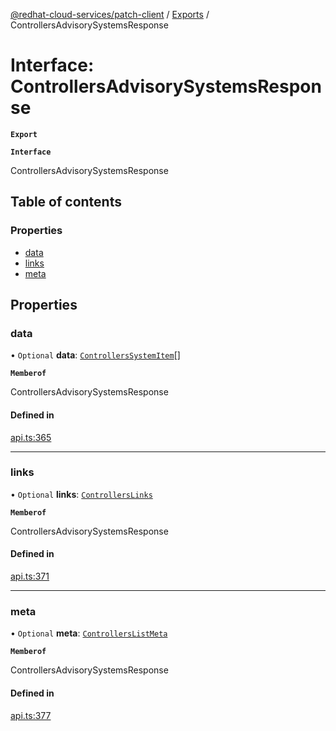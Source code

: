 [@redhat-cloud-services/patch-client](../README.md) / [Exports](../modules.md) / ControllersAdvisorySystemsResponse

# Interface: ControllersAdvisorySystemsResponse

**`Export`**

**`Interface`**

ControllersAdvisorySystemsResponse

## Table of contents

### Properties

- [data](ControllersAdvisorySystemsResponse.md#data)
- [links](ControllersAdvisorySystemsResponse.md#links)
- [meta](ControllersAdvisorySystemsResponse.md#meta)

## Properties

### data

• `Optional` **data**: [`ControllersSystemItem`](ControllersSystemItem.md)[]

**`Memberof`**

ControllersAdvisorySystemsResponse

#### Defined in

[api.ts:365](https://github.com/mkholjuraev/javascript-clients/blob/master/packages/patch/api.ts#L365)

___

### links

• `Optional` **links**: [`ControllersLinks`](ControllersLinks.md)

**`Memberof`**

ControllersAdvisorySystemsResponse

#### Defined in

[api.ts:371](https://github.com/mkholjuraev/javascript-clients/blob/master/packages/patch/api.ts#L371)

___

### meta

• `Optional` **meta**: [`ControllersListMeta`](ControllersListMeta.md)

**`Memberof`**

ControllersAdvisorySystemsResponse

#### Defined in

[api.ts:377](https://github.com/mkholjuraev/javascript-clients/blob/master/packages/patch/api.ts#L377)
